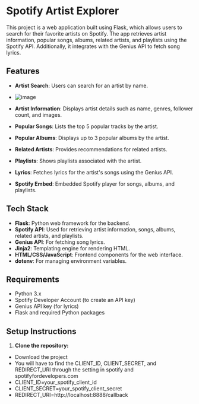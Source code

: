 # Spotify Artist Explorer

This project is a web application built using Flask, which allows users to search
for their favorite artists on Spotify. The app retrieves artist information, popular songs, albums, related artists, 
and playlists using the Spotify API. Additionally, it integrates with the Genius API to fetch song lyrics.

## Features

- **Artist Search**: Users can search for an artist by name.
- ![image](https://github.com/user-attachments/assets/26e65343-fc91-4a84-b2a0-76acd996223d)

- **Artist Information**: Displays artist details such as name, genres, follower count, and images.
- **Popular Songs**: Lists the top 5 popular tracks by the artist.
- **Popular Albums**: Displays up to 3 popular albums by the artist.
- **Related Artists**: Provides recommendations for related artists.
- **Playlists**: Shows playlists associated with the artist.
- **Lyrics**: Fetches lyrics for the artist's songs using the Genius API.
- **Spotify Embed**: Embedded Spotify player for songs, albums, and playlists.

## Tech Stack

- **Flask**: Python web framework for the backend.
- **Spotify API**: Used for retrieving artist information, songs, albums, related artists, and playlists.
- **Genius API**: For fetching song lyrics.
- **Jinja2**: Templating engine for rendering HTML.
- **HTML/CSS/JavaScript**: Frontend components for the web interface.
- **dotenv**: For managing environment variables.

## Requirements

- Python 3.x
- Spotify Developer Account (to create an API key)
- Genius API key (for lyrics)
- Flask and required Python packages

## Setup Instructions

1. **Clone the repository:**
- Download the project
- You will have to find the CLIENT_ID, CLIENT_SECRET, and REDIRECT_URI through the setting in spotify and spotifyfordevelopers.com
- CLIENT_ID=your_spotify_client_id
- CLIENT_SECRET=your_spotify_client_secret
- REDIRECT_URI=http://localhost:8888/callback
